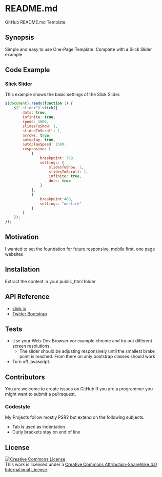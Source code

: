# README.md
GitHub README.md Template
## Synopsis

Simple and easy to use One-Page Template. Complete with a Slick Slider example

## Code Example
### Slick Slider
This example shows the basic settings of the Slick Slider.

```javascript
$(document).ready(function () {
    $(".slider").slick({
        dots: true,
        infinite: true,
        speed: 1000,
        slidesToShow: 1,
        slidesToScroll: 1,
        arrows: true,
        autoplay: true,
        autoplaySpeed: 1500,
        responsive: [
            {
                breakpoint: 768,
                settings: {
                    slidesToShow: 2,
                    slidesToScroll: 1,
                    infinite: true,
                    dots: true
                }
            },
            {
                breakpoint:480,
                settings: "unslick"
            }
        ]
    });
});
```

## Motivation

I wanted to set the foundation for future responsive, mobile first, one page  websites

## Installation

Extract the content in your public_html folder

## API Reference

* [slick.js](http://kenwheeler.github.io/slick/)
* [Twitter Bootstrap](http://http://getbootstrap.com/)

## Tests

* Use your Web-Dev Browser vor example chrome and try out different screen resolutions.
  * The slider should be adjusting responsively until the smallest brake point is reached. From there on only bootstrap classes should work
* Turn off javascript.

## Contributors

You are welcome to create issues on GitHub
If you are a programmer you might want to submit a pullrequest.

### Codestyle
My Projects follow mostly PSR2 but extend on the following subjects.
* Tab is used as indentation
* Curly brackets stay on end of line

## License

<a rel="license" href="http://creativecommons.org/licenses/by-sa/4.0/"><img alt="Creative Commons License" style="border-width:0" src="https://i.creativecommons.org/l/by-sa/4.0/88x31.png" /></a><br />This work is licensed under a <a rel="license" href="http://creativecommons.org/licenses/by-sa/4.0/">Creative Commons Attribution-ShareAlike 4.0 International License</a>.
